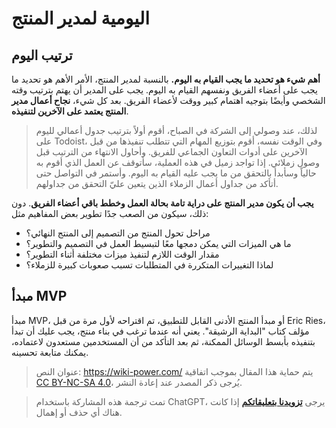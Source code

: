 # اليومية لمدير المنتج

## ترتيب اليوم

**أهم شيء هو تحديد ما يجب القيام به اليوم.** بالنسبة لمدير المنتج، الأمر الأهم هو تحديد ما يجب على أعضاء الفريق ونفسهم القيام به اليوم. يجب على المدير أن يهتم بترتيب وقته الشخصي وأيضًا بتوجيه اهتمام كبير ووقت لأعضاء الفريق. بعد كل شيء، **نجاح أعمال مدير المنتج يعتمد على الآخرين لتنفيذه**.

> لذلك، عند وصولي إلى الشركة في الصباح، أقوم أولاً بترتيب جدول أعمالي لليوم على Todoist، وفي الوقت نفسه، أقوم بتوزيع المهام التي تتطلب تنفيذها من قبل الآخرين على أدوات التعاون الجماعي للفريق. وأحاول الانتهاء من الترتيب قبل وصول زملائي. إذا تواجد زميل في هذه العملية، سأتوقف عن العمل الذي أقوم به حالياً وسأبدأ بالتحقق من ما يجب عليه القيام به اليوم. وأستمر في التواصل حتى أتأكد من جداول أعمال الزملاء الذين يتعين عليّ التحقق من جداولهم.

**يجب أن يكون مدير المنتج على دراية تامة بحالة العمل وخطط باقي أعضاء الفريق**. دون ذلك، سيكون من الصعب جدًا تطوير بعض المفاهيم مثل:

- مراحل تحول المنتج من التصميم إلى المنتج النهائي؟
- ما هي الميزات التي يمكن دمجها معًا لتبسيط العمل في التصميم والتطوير؟
- مقدار الوقت اللازم لتنفيذ ميزات مختلفة أثناء التطوير؟
- لماذا التغييرات المتكررة في المتطلبات تسبب صعوبات كبيرة للزملاء؟

## مبدأ MVP

مبدأ MVP، أو مبدأ المنتج الأدنى القابل للتطبيق، تم اقتراحه لأول مرة من قبل Eric Ries، مؤلف كتاب "البداية الرشيقة". يعني أنه عندما ترغب في بناء منتج، يجب عليك أن تبدأ بتنفيذه بأبسط الوسائل الممكنة، ثم بعد التأكد من أن المستخدمين مستعدون لاعتماده، يمكنك متابعة تحسينه.

> عنوان النص: <https://wiki-power.com/>
> يتم حماية هذا المقال بموجب اتفاقية [CC BY-NC-SA 4.0](https://creativecommons.org/licenses/by/4.0/deed.zh)، يُرجى ذكر المصدر عند إعادة النشر.

> تمت ترجمة هذه المشاركة باستخدام ChatGPT، يرجى [**تزويدنا بتعليقاتكم**](https://github.com/linyuxuanlin/Wiki_MkDocs/issues/new) إذا كانت هناك أي حذف أو إهمال.